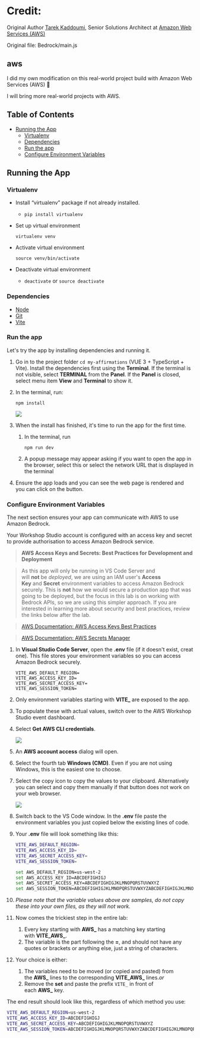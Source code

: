 # Credit:
Original Author [Tarek Kaddoumi](https://www.linkedin.com/in/tarekkaddoumi/), Senior Solutions Architect at [Amazon Web Services (AWS)](https://aws.amazon.com/)

Original file: Bedrock/main.js

## aws
I did my own modification on this real-world project build with Amazon Web Services (AWS) 📙

I will bring more real-world projects with AWS.

## Table of Contents
- [Running the App](#running-the-App)
    - [Virtualenv](#virtualenv)
    - [Dependencies](#dependencies)
    - [Run the app](#run-the-app)
    - [Configure Environment Variables](#configure-environment-variables)

## Running the App

### Virtualenv

- Install “virtualenv” package if not already installed.
    - `pip install virtualenv`
- Set up virtual environment
    ```
    virtualenv venv
    ```

- Activate virtual environment
    ```
    source venv/bin/activate
    ```

- Deactivate virtual environment
    - `deactivate` or `source deactivate`

### Dependencies
- [Node](https://nodejs.org/en/download)
- [Git](https://github.com/git-guides/install-git/)
- [Vite](https://vitejs.dev/guide/)

### Run the app

Let's try the app by installing dependencies and running it.

1. Go in to the project folder `cd my-affirmations` (VUE 3 + TypeScript + Vite). Install the dependencies first using the **Terminal**. If the terminal is not visible, select **TERMINAL** from the **Panel**. If the **Panel** is closed, select menu item **View** and **Terminal** to show it.
2. In the terminal, run:
    ```
    npm install
    ```
    ![](https://static.us-east-1.prod.workshops.aws/9c001be7-fb66-435b-8814-c5cd9619a3b0/static/images/workflow-1/npm-install.png?Key-Pair-Id=K36Q2WVO3JP7QD&Policy=eyJTdGF0ZW1lbnQiOlt7IlJlc291cmNlIjoiaHR0cHM6Ly9zdGF0aWMudXMtZWFzdC0xLnByb2Qud29ya3Nob3BzLmF3cy85YzAwMWJlNy1mYjY2LTQzNWItODgxNC1jNWNkOTYxOWEzYjAvKiIsIkNvbmRpdGlvbiI6eyJEYXRlTGVzc1RoYW4iOnsiQVdTOkVwb2NoVGltZSI6MTcyNDIzMTc4NH19fV19&Signature=agFkWp30uEpqcE7drZSYRCR95FFV6EdQO6hjgrkUfoxL-benePHQc5wuW5tr27Wk%7ElkGLrU1EgxrlQDqp%7EAqGxWKYefNh07ikX05MOHI-CIweFxQehkFfHRiFHhgDS%7Ehac2XcfTKWlpAGNU3DNQwKr%7EwjwsRAWT7l22%7E%7EwxV%7EBJhNryzuaPpCoANxTF1MDbzo87K3vOrOnNREtMyWuZQihgITy021bx3S8GAVo315rZ9Q8LaJYhSMIMvVjpJbmPCG5DSZ0pU6lFEFtWF0y23Ub0T7t2DOu5O%7EuqcfG6f%7EOTVy6jXft67c2yIiIehLtvIsUVZdkZovRww8f48xDGwog__)
    
3. When the install has finished, it's time to run the app for the first time.
    1. In the terminal, run
        ```
        npm run dev
        ```

    2. A popup message may appear asking if you want to open the app in the browser, select this or select the network URL that is displayed in the terminal
4. Ensure the app loads and you can see the web page is rendered and you can click on the button.

### Configure Environment Variables

The next section ensures your app can communicate with AWS to use Amazon Bedrock.

Your Workshop Studio account is configured with an access key and secret to provide authorisation to access Amazon Bedrock service.

> **AWS Access Keys and Secrets: Best Practices for Development and Deployment**
> 

> As this app will only be running in VS Code Server and will **not** be *deployed*, we are using an IAM user's **Access Key** and **Secret** environment variables to access Amazon Bedrock securely. This is **not** how we would secure a production app that was going to be deployed, but the focus in this lab is on working with Bedrock APIs, so we are using this simpler approach. If you are interested in learning more about security and best practices, review the links below after the lab.
> 

> [AWS Documentation: AWS Access Keys Best Practices](https://docs.aws.amazon.com/general/latest/gr/aws-access-keys-best-practices.html)
> 

> [AWS Documentation: AWS Secrets Manager](https://docs.aws.amazon.com/secretsmanager/latest/userguide/intro.html)
> 
1. In **Visual Studio Code Server**, open the **.env** file (if it doesn't exist, creat one). This file stores your environment variables so you can access Amazon Bedrock securely.
    
    ```
    VITE_AWS_DEFAULT_REGION=
    VITE_AWS_ACCESS_KEY_ID=
    VITE_AWS_SECRET_ACCESS_KEY=
    VITE_AWS_SESSION_TOKEN=
    ```
    
2. Only environment variables starting with **VITE_** are exposed to the app.
3. To populate these with actual values, switch over to the AWS Workshop Studio event dashboard.
4. Select **Get AWS CLI credentials**.
    
    ![](https://static.us-east-1.prod.workshops.aws/9c001be7-fb66-435b-8814-c5cd9619a3b0/static/images/workflow-3/010-get-creds.png?Key-Pair-Id=K36Q2WVO3JP7QD&Policy=eyJTdGF0ZW1lbnQiOlt7IlJlc291cmNlIjoiaHR0cHM6Ly9zdGF0aWMudXMtZWFzdC0xLnByb2Qud29ya3Nob3BzLmF3cy85YzAwMWJlNy1mYjY2LTQzNWItODgxNC1jNWNkOTYxOWEzYjAvKiIsIkNvbmRpdGlvbiI6eyJEYXRlTGVzc1RoYW4iOnsiQVdTOkVwb2NoVGltZSI6MTcyNDIzMTc4NH19fV19&Signature=agFkWp30uEpqcE7drZSYRCR95FFV6EdQO6hjgrkUfoxL-benePHQc5wuW5tr27Wk%7ElkGLrU1EgxrlQDqp%7EAqGxWKYefNh07ikX05MOHI-CIweFxQehkFfHRiFHhgDS%7Ehac2XcfTKWlpAGNU3DNQwKr%7EwjwsRAWT7l22%7E%7EwxV%7EBJhNryzuaPpCoANxTF1MDbzo87K3vOrOnNREtMyWuZQihgITy021bx3S8GAVo315rZ9Q8LaJYhSMIMvVjpJbmPCG5DSZ0pU6lFEFtWF0y23Ub0T7t2DOu5O%7EuqcfG6f%7EOTVy6jXft67c2yIiIehLtvIsUVZdkZovRww8f48xDGwog__)
    
5. An **AWS account access** dialog will open.
6. Select the fourth tab **Windows (CMD)**. Even if you are not using Windows, this is the easiest one to choose.
7. Select the copy icon to copy the values to your clipboard. Alternatively you can select and copy them manually if that button does not work on your web browser.
    
    ![](https://static.us-east-1.prod.workshops.aws/9c001be7-fb66-435b-8814-c5cd9619a3b0/static/images/workflow-3/020-creds-copy.png?Key-Pair-Id=K36Q2WVO3JP7QD&Policy=eyJTdGF0ZW1lbnQiOlt7IlJlc291cmNlIjoiaHR0cHM6Ly9zdGF0aWMudXMtZWFzdC0xLnByb2Qud29ya3Nob3BzLmF3cy85YzAwMWJlNy1mYjY2LTQzNWItODgxNC1jNWNkOTYxOWEzYjAvKiIsIkNvbmRpdGlvbiI6eyJEYXRlTGVzc1RoYW4iOnsiQVdTOkVwb2NoVGltZSI6MTcyNDIzMTc4NH19fV19&Signature=agFkWp30uEpqcE7drZSYRCR95FFV6EdQO6hjgrkUfoxL-benePHQc5wuW5tr27Wk%7ElkGLrU1EgxrlQDqp%7EAqGxWKYefNh07ikX05MOHI-CIweFxQehkFfHRiFHhgDS%7Ehac2XcfTKWlpAGNU3DNQwKr%7EwjwsRAWT7l22%7E%7EwxV%7EBJhNryzuaPpCoANxTF1MDbzo87K3vOrOnNREtMyWuZQihgITy021bx3S8GAVo315rZ9Q8LaJYhSMIMvVjpJbmPCG5DSZ0pU6lFEFtWF0y23Ub0T7t2DOu5O%7EuqcfG6f%7EOTVy6jXft67c2yIiIehLtvIsUVZdkZovRww8f48xDGwog__)
    
8. Switch back to the VS Code window. In the **.env** file paste the environment variables you just copied below the existing lines of code.
9. Your **.env** file will look something like this:
    
    ```bash
    VITE_AWS_DEFAULT_REGION=
    VITE_AWS_ACCESS_KEY_ID=
    VITE_AWS_SECRET_ACCESS_KEY=
    VITE_AWS_SESSION_TOKEN=
    
    set AWS_DEFAULT_REGION=us-west-2
    set AWS_ACCESS_KEY_ID=ABCDEFIGHIGJ
    set AWS_SECRET_ACCESS_KEY=ABCDEFIGHIGJKLMNOPQRSTUVWXYZ
    set AWS_SESSION_TOKEN=ABCDEFIGHIGJKLMNOPQRSTUVWXYZABCDEFIGHIGJKLMNOPQRSTUVWXYZABCDEFIGHIGJKLMNOPQRSTUVWXYZABCDEFIGHIGJKLMNOPQRSTUVWXYZABCDEFIGHIGJKLMNOPQRSTUVWXYZ
    ```
    
10. *Please note that the variable values above are samples, do not copy these into your own files, as they will not work.*
11. Now comes the trickiest step in the entire lab:
    1. Every key starting with **AWS_** has a matching key starting with **VITE_AWS_**.
    2. The variable is the part following the **=**, and should not have any quotes or brackets or anything else, just a string of characters.
12. Your choice is either:
    1. The variables need to be moved (or copied and pasted) from the **AWS_** lines to the corresponding **VITE_AWS_** lines.*or*
    2. Remove the **set** and paste the prefix `VITE_` in front of each **AWS_** key.

The end result should look like this, regardless of which method you use:

```bash
VITE_AWS_DEFAULT_REGION=us-west-2
VITE_AWS_ACCESS_KEY_ID=ABCDEFIGHIGJ
VITE_AWS_SECRET_ACCESS_KEY=ABCDEFIGHIGJKLMNOPQRSTUVWXYZ
VITE_AWS_SESSION_TOKEN=ABCDEFIGHIGJKLMNOPQRSTUVWXYZABCDEFIGHIGJKLMNOPQRSTUVWXYZABCDEFIGHIGJKLMNOPQRSTUVWXYZABCDEFIGHIGJKLMNOPQRSTUVWXYZABCDEFIGHIGJKLMNOPQRSTUVWXYZ
```
